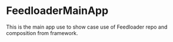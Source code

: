 # FeedloaderMainApp
This is the main app use to show case use of Feedloader repo and composition from framework.
